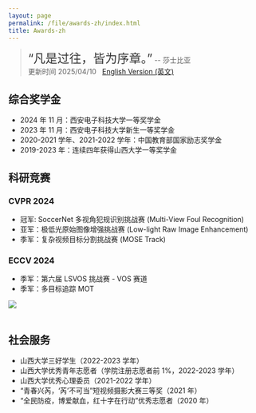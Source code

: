 ```yaml
---
layout: page
permalink: /file/awards-zh/index.html
title: Awards-zh
---
```


> <font size="5" color="#333" > “凡是过往，皆为序章。”</font> -- 莎士比亚 <br>
> 更新时间 2025/04/10 &nbsp; [English Version (英文)](https://xxxxyliu.github.io/awards/)

## 综合奖学金
- 2024 年 11 月：西安电子科技大学一等奖学金
- 2023 年 11 月：西安电子科技大学新生一等奖学金
- 2020-2021 学年、2021-2022 学年：中国教育部国家励志奖学金
- 2019-2023 年：连续四年获得山西大学一等奖学金


<!-- ## 科研基金

- 2024-2025：中国国际大学生创新大赛奖励基金<br>竞赛奖励基金（¥10000）基金主持人
- 2023-2024：国家级大学生创新创业训练计划<br>国重点（No.202310386056， ¥20000）基金主持人
- 2023-2024：全国青年科普创新实验暨项目大赛奖励基金<br>竞赛奖励基金（¥5000）基金主持人 -->

## 科研竞赛
### CVPR 2024 

- 冠军: SoccerNet 多视角犯规识别挑战赛 (Multi-View Foul Recognition) 
- 亚军：极低光原始图像增强挑战赛 (Low-light Raw Image Enhancement) 
- 季军：复杂视频目标分割挑战赛 (MOSE Track)<br>

### ECCV 2024
- 季军：第六届 LSVOS 挑战赛 - VOS 赛道
- 季军：多目标追踪 MOT

<div>
<img src="https://xxxxyliu.github.io/images/awards/certificate-com.jpg">
</div>
<br>

## 社会服务

- 山西大学三好学生（2022-2023 学年）
- 山西大学优秀青年志愿者（学院注册志愿者前 1%，2022-2023 学年）
- 山西大学优秀心理委员（2021-2022 学年）
- “青春兴芮，‘芮’不可当”短视频摄影大赛三等奖（2021 年）
- “全民防疫，博爱献血，红十字在行动”优秀志愿者（2020 年）


